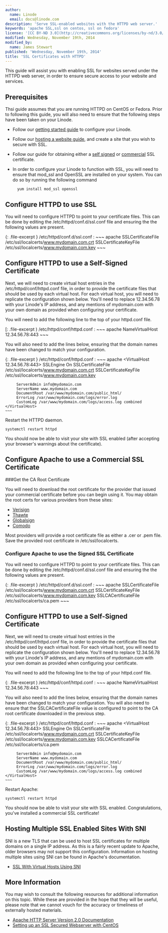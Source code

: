 ```yaml
---
author:
  name: Linode
  email: docs@linode.com
description: 'Serve SSL-enabled websites with the HTTPD web server.'
keywords: 'apache SSL,ssl on centos, ssl on fedora'
license: '[CC BY-ND 3.0](http://creativecommons.org/licenses/by-nd/3.0/us/)'
modified: Wednesday, November 19th, 2014
modified_by:
  name: James Stewart
published: 'Wednesday, November 19th, 2014'
title: 'SSL Certificates with HTTPD'
---
```


This guide will assist you with enabling SSL for websites served under the HTTPD web server, in order to ensure secure access to your website and services.

Prerequisites
-------------

Thsi guide assumes that you are running HTTPD on CentOS or Fedora. Prior to following this guide, you will also need to ensure that the following steps have been taken on your Linode.

- Follow our [getting started guide](/docs/getting-started/) to configure your Linode.

- Follow our [hosting a website guide](/docs/websites/hosting-a-website), and create a site that you wish to secure with SSL.

- Follow our guide for obtaining either a [self signed](/docs/security/ssl/how-to-make-a-selfsigned-ssl-certificate) or [commercial](/docs/security/ssl/obtaining-a-commercial-ssl-certificate) SSL certificate.

- In order to configure your Linode to function with SSL, you will need to ensure that mod_ssl and OpenSSL are installed on your system.  You can do so by running the following command

        yum install mod_ssl openssl

Configure HTTPD to use SSL
--------------------------

You will need to configure HTTPD to point to your certificate files.  This can be done by editing the /etc/httpd/conf.d/ssl.conf file and ensuring the the following values are present.

{: .file-excerpt }
/etc/httpd/conf.d/ssl.conf
:   ~~~ apache
    SSLCertificateFile /etc/ssl/localcerts/www.mydomain.com.crt
    SSLCertificateKeyFile /etc/ssl/localcerts/www.mydomain.com.key
    ~~~

Configure HTTPD to use a Self-Signed Certificate
------------------------------------------------
Next, we will need to create virtual host entries in the /etc/httpd/conf/httpd.conf file, in order to provide the certificate files that should be used by each virtual host. For each virtual host, you will need to replicate the configuration shown below. You'll need to replace 12.34.56.78 with your Linode's IP address, and any mentions of mydomain.com with your own domain as provided when configuring your certificate.

You will need to add the following line to the top of your httpd.conf file.

[: .file-excerpt )
/etc/httpd/conf/httpd.conf
:   ~~~ apache
    NameVirtualHost 12.34.56.78:443
    ~~~

You will also need to add the lines below, ensuring that the domain names have been changed to match your configuration.

{: .file-excerpt }
/etc/httpd/conf/httpd.conf
:   ~~~ apache
    <VirtualHost 12.34.56.78:443>
         SSLEngine On
         SSLCertificateFile /etc/ssl/localcerts/www.mydomain.com.crt
         SSLCertificateKeyFile /etc/ssl/localcerts/www.mydomain.com.key

         ServerAdmin info@mydomain.com
         ServerName www.mydomain.com
         DocumentRoot /var/www/mydomain.com/public_html/
         ErrorLog /var/www/mydomain.com/logs/error.log
         CustomLog /var/www/mydomain.com/logs/access.log combined
    </VirtualHost>
    ~~~

Restart the HTTPD daemon.

    systemctl restart httpd

You should now be able to visit your site with SSL enabled (after accepting your browser's warnings about the certificate).

Configure Apache to use a Commercial SSL Certificate
----------------------------------------------------

###Get the CA Root Certificate

You will need to download the root certificate for the provider that issued your commercial certificate before you can begin using it. You may obtain the root certs for various providers from these sites:

-   [Verisign](https://knowledge.verisign.com/support/ssl-certificates-support/index.html)
-   [Thawte](http://www.thawte.com/roots/index.html)
-   [Globalsign](http://secure.globalsign.net/cacert/)
-   [Comodo](https://support.comodo.com/index.php?_m=downloads&_a=view&parentcategoryid=1&pcid=0&nav=0)

Most providers will provide a root certificate file as either a .cer or .pem file. Save the provided root certificate in /etc/ssl/localcerts.

### Configure Apache to use the Signed SSL Certificate

You will need to configure HTTPD to point to your certificate files.  This can be done by editing the /etc/httpd/conf.d/ssl.conf file and ensuring the the following values are present.

{: .file-excerpt }
/etc/httpd/conf.d/ssl.conf
:   ~~~ apache
    SSLCertificateFile /etc/ssl/localcerts/www.mydomain.com.crt
    SSLCertificateKeyFile /etc/ssl/localcerts/www.mydomain.com.key
    SSLCACertificateFile /etc/ssl/localcerts/ca.pem
    ~~~

Configure HTTPD to use a Self-Signed Certificate
------------------------------------------------
Next, we will need to create virtual host entries in the /etc/httpd/conf/httpd.conf file, in order to provide the certificate files that should be used by each virtual host. For each virtual host, you will need to replicate the configuration shown below. You'll need to replace 12.34.56.78 with your Linode's IP address, and any mentions of mydomain.com with your own domain as provided when configuring your certificate.

You will need to add the following line to the top of your httpd.conf file.

{: .file-excerpt )
/etc/httpd/conf/httpd.conf
:   ~~~ apache
    NameVirtualHost 12.34.56.78:443
    ~~~

You will also need to add the lines below, ensuring that the domain names have been changed to match your configuration. You will also need to ensure that the SSLCACertificateFile value is configured to point to the CA root certificate downloaded in the previous step.

{: .file-excerpt }
/etc/httpd/conf/httpd.conf
:   ~~~ apache
    <VirtualHost 12.34.56.78:443>
         SSLEngine On
         SSLCertificateFile /etc/ssl/localcerts/www.mydomain.com.crt
         SSLCertificateKeyFile /etc/ssl/localcerts/www.mydomain.com.key
         SSLCACertificateFile /etc/ssl/localcerts/ca.pem

         ServerAdmin info@mydomain.com
         ServerName www.mydomain.com
         DocumentRoot /var/www/mydomain.com/public_html/
         ErrorLog /var/www/mydomain.com/logs/error.log
         CustomLog /var/www/mydomain.com/logs/access.log combined
    </VirtualHost>
    ~~~

Restart Apache:

    systemctl restart httpd

You should now be able to visit your site with SSL enabled. Congratulations, you've installed a commercial SSL certificate!

Hosting Multiple SSL Enabled Sites With SNI
-------------------------------------------

SNI is a new TLS that can be used to host SSL certificates for multiple domains on a single IP address. As this is a fairly recent update to Apache, older browsers may not support this configuration. Information on hosting multiple sites using SNI can be found in Apache's documentation.

- [SSL With Virtual Hosts Using SNI](https://wiki.apache.org/httpd/NameBasedSSLVHostsWithSNI)

More Information
----------------

You may wish to consult the following resources for additional information on this topic. While these are provided in the hope that they will be useful, please note that we cannot vouch for the accuracy or timeliness of externally hosted materials.

- [Apache HTTP Server Version 2.0 Documentation](http://httpd.apache.org/docs/2.0/)
- [Setting up an SSL Secured Webserver with CentOS](http://wiki.centos.org/HowTos/Https)
